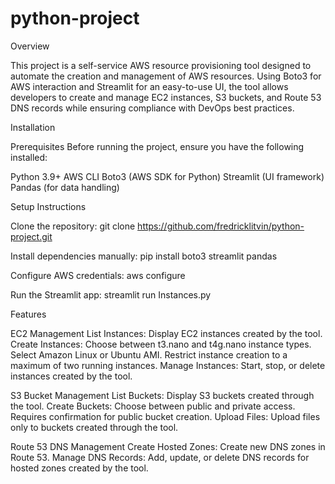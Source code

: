 # python-project

Overview

This project is a self-service AWS resource provisioning tool designed to automate the creation and management of AWS resources. Using Boto3 for AWS interaction and Streamlit for an easy-to-use UI, the tool allows developers to create and manage EC2 instances, S3 buckets, and Route 53 DNS records while ensuring compliance with DevOps best practices.

Installation

Prerequisites
Before running the project, ensure you have the following installed:

Python 3.9+
AWS CLI 
Boto3 (AWS SDK for Python)
Streamlit (UI framework)
Pandas (for data handling)

Setup Instructions

Clone the repository:
git clone https://github.com/fredricklitvin/python-project.git

Install dependencies manually:
pip install boto3 streamlit pandas

Configure AWS credentials:
aws configure

Run the Streamlit app:
streamlit run Instances.py

Features

EC2 Management
List Instances: Display EC2 instances created by the tool.
Create Instances:
Choose between t3.nano and t4g.nano instance types.
Select Amazon Linux or Ubuntu AMI.
Restrict instance creation to a maximum of two running instances.
Manage Instances:
Start, stop, or delete instances created by the tool.

S3 Bucket Management
List Buckets: Display S3 buckets created through the tool.
Create Buckets:
Choose between public and private access.
Requires confirmation for public bucket creation.
Upload Files: Upload files only to buckets created through the tool.

Route 53 DNS Management
Create Hosted Zones: Create new DNS zones in Route 53.
Manage DNS Records: Add, update, or delete DNS records for hosted zones created by the tool.

